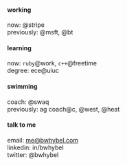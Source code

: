 #### working
now: @stripe\
previously: @msft, @bt

#### learning
now: `ruby`@work, `c++`@freetime\
degree: ece@uiuc

#### swimming
coach: @swaq\
previously: ag coach@c, @west, @heat

#### talk to me
email: me@bwhybel.com\
linkedin: in/bwhybel\
twitter: @bwhybel

